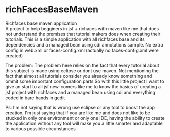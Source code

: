 # richFacesBaseMaven
Richfaces base maven application <br/>
A project to help begginers in jsf + richaces  with maven like me that does not understand the premises that tutorial makers does when creating their tutorials. This is a simple application with all richfaces base and its dependencies and a managed bean using cdi annotations sample. No extra config in web.xml or faces-config.xml (actually no faces-config.xml were created)

The problem: The problem here relies on the fact that every tutorial about this subject is made using eclipse or dont use maven. Not mentioning the fact that almost all tutorials consider you already know something and ommit some important configuration parts.So with this little project I want to give an start to all jsf new-comers like me to know the basics of creating a jsf project with richfaces and a managed bean using cdi and everything coded in bare hands in gedit

Ps: I'm not saying that is wrong use eclipse or any tool to boost the app creation, I'm just saying that if you are like me and does not like to be stucked in only one environment or only one IDE, having the ability to create the application without any tool will make you a little smarter and adaptable to various possible circunstances
